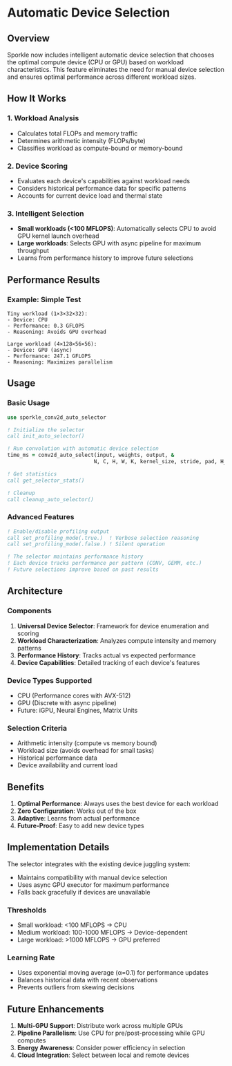 # Automatic Device Selection

## Overview

Sporkle now includes intelligent automatic device selection that chooses the optimal compute device (CPU or GPU) based on workload characteristics. This feature eliminates the need for manual device selection and ensures optimal performance across different workload sizes.

## How It Works

### 1. Workload Analysis
- Calculates total FLOPs and memory traffic
- Determines arithmetic intensity (FLOPs/byte)
- Classifies workload as compute-bound or memory-bound

### 2. Device Scoring
- Evaluates each device's capabilities against workload needs
- Considers historical performance data for specific patterns
- Accounts for current device load and thermal state

### 3. Intelligent Selection
- **Small workloads (<100 MFLOPS)**: Automatically selects CPU to avoid GPU kernel launch overhead
- **Large workloads**: Selects GPU with async pipeline for maximum throughput
- Learns from performance history to improve future selections

## Performance Results

### Example: Simple Test
```
Tiny workload (1×3×32×32):
- Device: CPU
- Performance: 0.3 GFLOPS
- Reasoning: Avoids GPU overhead

Large workload (4×128×56×56):
- Device: GPU (async)
- Performance: 247.1 GFLOPS  
- Reasoning: Maximizes parallelism
```

## Usage

### Basic Usage
```fortran
use sporkle_conv2d_auto_selector

! Initialize the selector
call init_auto_selector()

! Run convolution with automatic device selection
time_ms = conv2d_auto_select(input, weights, output, &
                            N, C, H, W, K, kernel_size, stride, pad, H_out, W_out)

! Get statistics
call get_selector_stats()

! Cleanup
call cleanup_auto_selector()
```

### Advanced Features
```fortran
! Enable/disable profiling output
call set_profiling_mode(.true.)  ! Verbose selection reasoning
call set_profiling_mode(.false.) ! Silent operation

! The selector maintains performance history
! Each device tracks performance per pattern (CONV, GEMM, etc.)
! Future selections improve based on past results
```

## Architecture

### Components
1. **Universal Device Selector**: Framework for device enumeration and scoring
2. **Workload Characterization**: Analyzes compute intensity and memory patterns
3. **Performance History**: Tracks actual vs expected performance
4. **Device Capabilities**: Detailed tracking of each device's features

### Device Types Supported
- CPU (Performance cores with AVX-512)
- GPU (Discrete with async pipeline)
- Future: iGPU, Neural Engines, Matrix Units

### Selection Criteria
- Arithmetic intensity (compute vs memory bound)
- Workload size (avoids overhead for small tasks)
- Historical performance data
- Device availability and current load

## Benefits

1. **Optimal Performance**: Always uses the best device for each workload
2. **Zero Configuration**: Works out of the box
3. **Adaptive**: Learns from actual performance
4. **Future-Proof**: Easy to add new device types

## Implementation Details

The selector integrates with the existing device juggling system:
- Maintains compatibility with manual device selection
- Uses async GPU executor for maximum performance
- Falls back gracefully if devices are unavailable

### Thresholds
- Small workload: <100 MFLOPS → CPU
- Medium workload: 100-1000 MFLOPS → Device-dependent
- Large workload: >1000 MFLOPS → GPU preferred

### Learning Rate
- Uses exponential moving average (α=0.1) for performance updates
- Balances historical data with recent observations
- Prevents outliers from skewing decisions

## Future Enhancements

1. **Multi-GPU Support**: Distribute work across multiple GPUs
2. **Pipeline Parallelism**: Use CPU for pre/post-processing while GPU computes
3. **Energy Awareness**: Consider power efficiency in selection
4. **Cloud Integration**: Select between local and remote devices